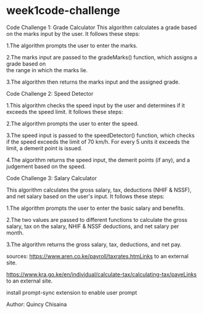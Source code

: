 # week1code-challenge
Code Challenge 1: Grade Calculator
This algorithm calculates a grade based on the marks input by the user. It follows these steps:

  1.The algorithm prompts the user to enter the marks.

  2.The marks input are passed to the gradeMarks() function, which assigns a grade based on   
  the range in which the marks lie.

  3.The algorithm then returns the marks input and the assigned grade.

Code Challenge 2: Speed Detector
  
  1.This algorithm checks the speed input by the user and determines if it exceeds the speed limit. It follows these steps:

  2.The algorithm prompts the user to enter the speed.

  3.The speed input is passed to the speedDetector() function, which checks if the speed exceeds the limit of 70 km/h. For every 5 units it exceeds the limit, a demerit point is issued.

  4.The algorithm returns the speed input, the demerit points (if any), and a judgement based on the speed.

Code Challenge 3: Salary Calculator

This algorithm calculates the gross salary, tax, deductions (NHIF & NSSF), and net salary based on the user's input. It follows these steps:

 1.The algorithm prompts the user to enter the basic salary and benefits.

 2.The two values are passed to different functions to calculate the gross salary, tax on the salary, NHIF & NSSF deductions, and net salary per month.

 3.The algorithm returns the gross salary, tax, deductions, and net pay.

sources:
https://www.aren.co.ke/payroll/taxrates.htmLinks to an external site.  

https://www.kra.go.ke/en/individual/calculate-tax/calculating-tax/payeLinks to an external site.

install prompt-sync extension to enable user prompt
  
Author: Quincy Chisaina